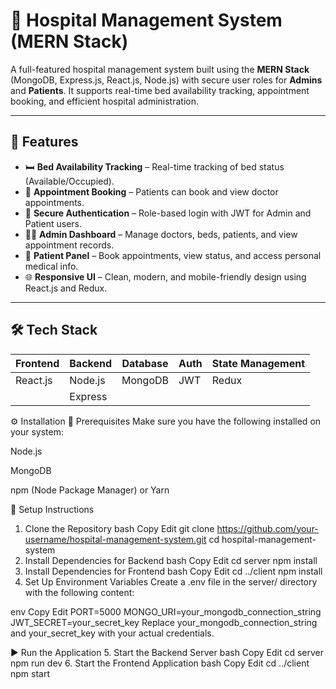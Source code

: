 # 🏥 Hospital Management System (MERN Stack)

A full-featured hospital management system built using the **MERN Stack** (MongoDB, Express.js, React.js, Node.js) with secure user roles for **Admins** and **Patients**. It supports real-time bed availability tracking, appointment booking, and efficient hospital administration.

---

## 🚀 Features

- 🛏️ **Bed Availability Tracking** – Real-time tracking of bed status (Available/Occupied).
- 📅 **Appointment Booking** – Patients can book and view doctor appointments.
- 🔐 **Secure Authentication** – Role-based login with JWT for Admin and Patient users.
- 🧑‍⚕️ **Admin Dashboard** – Manage doctors, beds, patients, and view appointment records.
- 👤 **Patient Panel** – Book appointments, view status, and access personal medical info.
- 🌐 **Responsive UI** – Clean, modern, and mobile-friendly design using React.js and Redux.

---

## 🛠️ Tech Stack

| Frontend | Backend | Database | Auth | State Management |
|----------|---------|----------|------|------------------|
| React.js | Node.js | MongoDB  | JWT  | Redux            |
           | Express | 


 ⚙️ Installation
🧰 Prerequisites
Make sure you have the following installed on your system:

Node.js

MongoDB

npm (Node Package Manager) or Yarn

🔧 Setup Instructions
1. Clone the Repository
bash
Copy
Edit
git clone https://github.com/your-username/hospital-management-system.git
cd hospital-management-system
2. Install Dependencies for Backend
bash
Copy
Edit
cd server
npm install
3. Install Dependencies for Frontend
bash
Copy
Edit
cd ../client
npm install
4. Set Up Environment Variables
Create a .env file in the server/ directory with the following content:

env
Copy
Edit
PORT=5000
MONGO_URI=your_mongodb_connection_string
JWT_SECRET=your_secret_key
Replace your_mongodb_connection_string and your_secret_key with your actual credentials.

▶️ Run the Application
5. Start the Backend Server
bash
Copy
Edit
cd server
npm run dev
6. Start the Frontend Application
bash
Copy
Edit
cd ../client
npm start
